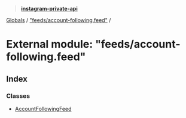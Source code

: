 > **[instagram-private-api](../README.md)**

[Globals](../README.md) / ["feeds/account-following.feed"](_feeds_account_following_feed_.md) /

# External module: "feeds/account-following.feed"

## Index

### Classes

* [AccountFollowingFeed](../classes/_feeds_account_following_feed_.accountfollowingfeed.md)